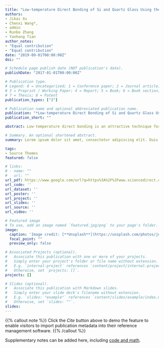 ```yaml
---
title: "Low-temperature Direct Bonding of Si and Quartz Glass Using the APTES Modification"
authors:
- Jikai Xu
- Chenxi Wang*, 
- admin
- Runbo Zhang
- Yanhong Tian
author_notes:
- "Equal contribution"
- "Equal contribution"
date: "2019-09-01T00:00:00Z"
doi: ""

# Schedule page publish date (NOT publication's date).
publishDate: "2017-01-01T00:00:00Z"

# Publication type.
# Legend: 0 = Uncategorized; 1 = Conference paper; 2 = Journal article;
# 3 = Preprint / Working Paper; 4 = Report; 5 = Book; 6 = Book section;
# 7 = Thesis; 8 = Patent
publication_types: ["2"]

# Publication name and optional abbreviated publication name.
publication: "*Low-temperature Direct Bonding of Si and Quartz Glass Using the APTES Modification, 45*(13), 16670-16675"
publication_short: ""

abstract: Low-temperature direct bonding is an attractive technique for joining mirror polished dissimilar materials with large mismatch in the coefficient of thermal expansion or/and lattice constant. In this paper, we proposed a method for the direct bonding of Si and quartz glass using the 3-aminopropyltriethoxysilane (APTES) modification. Strong bonding strength which was equal to or stronger than the fracture strength of the quartz glass substrate has been achieved after the Si/quartz glass pre-bonded pair was annealed at 150 °C. Based on the analyses of the wettability and surface chemical states, grafting of APTES and substitution of ethoxy groups have been studied in detail. Additionally, the tight and nanoscale bonding interface observed by scanning electron microscopy and transmission electron microscopy also ensured the excellent sealability, as well as, facilitated the device miniaturization.

# Summary. An optional shortened abstract.
summary: Lorem ipsum dolor sit amet, consectetur adipiscing elit. Duis posuere tellus ac convallis placerat. Proin tincidunt magna sed ex sollicitudin condimentum.

tags:
- Source Themes
featured: false

# links:
# - name: ""
#   url: ""
url_pdf: https://www.google.com/url?q=https%3A%2F%2Fwww.sciencedirect.com%2Fscience%2Farticle%2Fpii%2FS0272884219312076&sa=D&sntz=1&usg=AFQjCNH7KSnk2aP5l03RVa8K4cOx-cpoTQ
url_code: ''
url_dataset: ''
url_poster: ''
url_project: ''
url_slides: ''
url_source: ''
url_video: ''

# Featured image
# To use, add an image named `featured.jpg/png` to your page's folder. 
image:
  caption: 'Image credit: [**Unsplash**](https://unsplash.com/photos/jdD8gXaTZsc)'
  focal_point: ""
  preview_only: false

# Associated Projects (optional).
#   Associate this publication with one or more of your projects.
#   Simply enter your project's folder or file name without extension.
#   E.g. `internal-project` references `content/project/internal-project/index.md`.
#   Otherwise, set `projects: []`.
projects: []

# Slides (optional).
#   Associate this publication with Markdown slides.
#   Simply enter your slide deck's filename without extension.
#   E.g. `slides: "example"` references `content/slides/example/index.md`.
#   Otherwise, set `slides: ""`.
slides:
---
```


{{% callout note %}}
Click the *Cite* button above to demo the feature to enable visitors to import publication metadata into their reference management software.
{{% /callout %}}

Supplementary notes can be added here, including [code and math](https://sourcethemes.com/academic/docs/writing-markdown-latex/).
